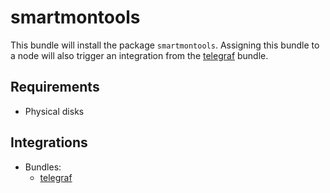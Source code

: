 # smartmontools

This bundle will install the package `smartmontools`.
Assigning this bundle to a node will also trigger an integration from the [telegraf](https://github.com/rullmann/bundlewrap-telegraf) bundle.

## Requirements

* Physical disks

## Integrations

* Bundles:
  * [telegraf](https://github.com/rullmann/bundlewrap-telegraf)
